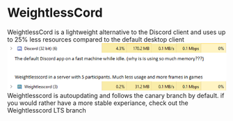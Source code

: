 # WeightlessCord

WeightlessCord is a lightweight alternative to the Discord client and uses up to 25% less resources compared to the default desktop client
![below are before and after screenshots of task manager resource usage](Compare.png)
Weightlesscord is autoupdating and follows the canary branch by default. if you would rather have a more stable experiance, check out the Weightlesscord LTS branch
